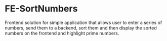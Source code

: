 # FE-SortNumbers
Frontend solution for simple application that allows user to enter a series of numbers, send them to a backend, sort them and then display the sorted numbers on the frontend and highlight prime numbers.

